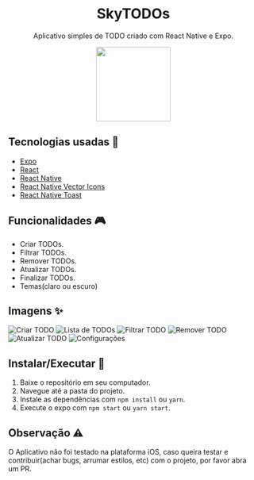 <h1 align="center">SkyTODOs</h1>

<p align="center">
  Aplicativo simples de TODO criado com React Native e Expo.
</p>

<p align="center">
  <img width="150" src="./assets/img/iconRaw.png">
</p>

## Tecnologias usadas :rocket:

- [Expo](https://expo.dev/)
- [React](https://pt-br.reactjs.org/)
- [React Native](https://reactnative.dev/)
- [React Native Vector Icons](https://oblador.github.io/react-native-vector-icons/)
- [React Native Toast](https://github.com/magicismight/react-native-root-toast)

## Funcionalidades :video_game:

- Criar TODOs.
- Filtrar TODOs.
- Remover TODOs.
- Atualizar TODOs.
- Finalizar TODOs.
- Temas(claro ou escuro)

## Imagens :sparkles:

![Criar TODO](./assets/preview/create.gif)
![Lista de TODOs](./assets/preview/list.jpeg)
![Filtrar TODO](./assets/preview/filter.jpeg)
![Remover TODO](./assets/preview/remove.jpeg)
![Atualizar TODO](./assets/preview/update.jpeg)
![Configurações](./assets/preview/settings.jpeg)

## Instalar/Executar :hammer:

1. Baixe o repositório em seu computador.
2. Navegue até a pasta do projeto.
3. Instale as dependências com `npm install` ou `yarn`.
4. Execute o expo com `npm start` ou `yarn start`.

## Observação :warning:

O Aplicativo não foi testado na plataforma iOS, caso queira testar e contribuir(achar bugs, arrumar estilos, etc) com o projeto, por favor abra um PR.
